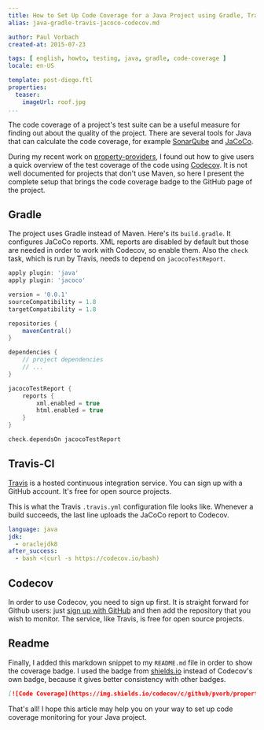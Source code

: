 ```yaml
---
title: How to Set Up Code Coverage for a Java Project using Gradle, Travis, JaCoCo and Codecov
alias: java-gradle-travis-jacoco-codecov.md

author: Paul Vorbach
created-at: 2015-07-23

tags: [ english, howto, testing, java, gradle, code-coverage ]
locale: en-US

template: post-diego.ftl
properties:
  teaser:
    imageUrl: roof.jpg
...
```


The code coverage of a project's test suite can be a useful measure for finding
out about the quality of the project. There are several tools for Java that can
calculate the code coverage, for example [SonarQube] and [JaCoCo].

[SonarQube]: http://www.sonarqube.org/
[JaCoCo]: http://www.eclemma.org/jacoco/

During my recent work on [property-providers], I found out how to give users a
quick overview of the test coverage of the code using [Codecov]. It is not well
documented for projects that don't use Maven, so here I present the complete
setup that brings the code coverage badge to the GitHub page of the project.

[property-providers]: https://github.com/pvorb/property-providers
[Codecov]: https://codecov.io/

## Gradle

The project uses Gradle instead of Maven. Here's its `build.gradle`. It
configures JaCoCo reports. XML reports are disabled by default but those are
needed in order to work with Codecov, so enable them. Also the `check` task,
which is run by Travis, needs to depend on `jacocoTestReport`.

~~~ groovy
apply plugin: 'java'
apply plugin: 'jacoco'

version = '0.0.1'
sourceCompatibility = 1.8
targetCompatibility = 1.8

repositories {
    mavenCentral()
}

dependencies {
    // project dependencies
    // ...
}

jacocoTestReport {
    reports {
        xml.enabled = true
        html.enabled = true
    }
}

check.dependsOn jacocoTestReport
~~~


## Travis-CI

[Travis] is a hosted continuous integration service. You can sign up with a
GitHub account. It's free for open source projects.

This is what the Travis `.travis.yml` configuration file looks like. Whenever a
build succeeds, the last line uploads the JaCoCo report to Codecov.

[Travis]: https://travis-ci.org/

~~~ yaml
language: java
jdk:
  - oraclejdk8
after_success:
  - bash <(curl -s https://codecov.io/bash)
~~~

## Codecov

In order to use Codecov, you need to sign up first. It is straight forward for
Github users: just [sign up with GitHub](https://codecov.io/login/github) and
then add the repository that you wish to monitor. The service, like Travis, is
free for open source projects.

## Readme

Finally, I added this markdown snippet to my `README.md` file in order to show
the coverage badge. I used the badge from [shields.io] instead of Codecov's own
badge, because it gives better consistency with other badges.

~~~ markdown
[![Code Coverage](https://img.shields.io/codecov/c/github/pvorb/property-providers/develop.svg)](https://codecov.io/github/pvorb/property-providers?branch=develop)
~~~

[shields.io]: http://shields.io/

That's all! I hope this article may help you on your way to set up code coverage
monitoring for your Java project.
